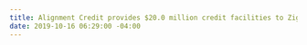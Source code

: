 ```yaml
---
title: Alignment Credit provides $20.0 million credit facilities to Zignal Labs, Inc.
date: 2019-10-16 06:29:00 -04:00
---
```


